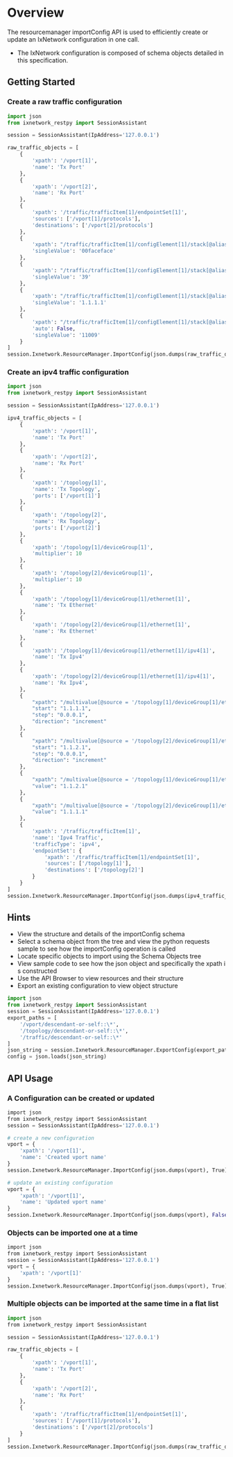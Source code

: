# Overview

The resourcemanager importConfig API is used to efficiently create or update an IxNetwork configuration in one call.
- The IxNetwork configuration is composed of schema objects detailed in this specification.

## Getting Started
### Create a raw traffic configuration
```python
import json
from ixnetwork_restpy import SessionAssistant

session = SessionAssistant(IpAddress='127.0.0.1')

raw_traffic_objects = [
    {
        'xpath': '/vport[1]',
        'name': 'Tx Port'
    },
    {
        'xpath': '/vport[2]',
        'name': 'Rx Port'
    },
    {
        'xpath': '/traffic/trafficItem[1]/endpointSet[1]',
        'sources': ['/vport[1]/protocols'],
        'destinations': ['/vport[2]/protocols']
    },
    {
        'xpath': "/traffic/trafficItem[1]/configElement[1]/stack[@alias = 'ethernet-1']/field[@alias = 'ethernet.src.mac']",
        'singleValue': '00faceface'
    },
    {
        'xpath': "/traffic/trafficItem[1]/configElement[1]/stack[@alias = 'vlan-2']/field[@alias = 'vlan.header.vlanTag.vlanID-3']",
        'singleValue': '39'
    },
    {
        'xpath': "/traffic/trafficItem[1]/configElement[1]/stack[@alias = 'ipv4-3']/field[@alias = 'ipv4.header.srcIp-27']",
        'singleValue': '1.1.1.1'
    },
    {
        'xpath': "/traffic/trafficItem[1]/configElement[1]/stack[@alias = 'tcp-4']/field[@alias = 'tcp.header.dstPort-2']",
        'auto': False,
        'singleValue': '11009'
    }
]
session.Ixnetwork.ResourceManager.ImportConfig(json.dumps(raw_traffic_objects), True) 
```
### Create an ipv4 traffic configuration
```python
import json
from ixnetwork_restpy import SessionAssistant

session = SessionAssistant(IpAddress='127.0.0.1')

ipv4_traffic_objects = [
    {
        'xpath': '/vport[1]',
        'name': 'Tx Port'
    },
    {
        'xpath': '/vport[2]',
        'name': 'Rx Port'
    },
    {
        'xpath': '/topology[1]',
        'name': 'Tx Topology',
        'ports': ['/vport[1]']
    },
    {
        'xpath': '/topology[2]',
        'name': 'Rx Topology',
        'ports': ['/vport[2]']
    },
    {
        'xpath': '/topology[1]/deviceGroup[1]',
        'multiplier': 10
    },
    {
        'xpath': '/topology[2]/deviceGroup[1]',
        'multiplier': 10
    },
    {
        'xpath': '/topology[1]/deviceGroup[1]/ethernet[1]',
        'name': 'Tx Ethernet'
    },
    {
        'xpath': '/topology[2]/deviceGroup[1]/ethernet[1]',
        'name': 'Rx Ethernet'
    },
    {
        'xpath': '/topology[1]/deviceGroup[1]/ethernet[1]/ipv4[1]',
        'name': 'Tx Ipv4'
    },
    {
        'xpath': '/topology[2]/deviceGroup[1]/ethernet[1]/ipv4[1]',
        'name': 'Rx Ipv4',
    },
    {
        "xpath": "/multivalue[@source = '/topology[1]/deviceGroup[1]/ethernet[1]/ipv4[1] address']/counter",
        "start": "1.1.1.1",
        "step": "0.0.0.1",
        "direction": "increment"
    },
    {
        "xpath": "/multivalue[@source = '/topology[2]/deviceGroup[1]/ethernet[1]/ipv4[1] address']/counter",
        "start": "1.1.2.1",
        "step": "0.0.0.1",
        "direction": "increment"
    },
    {
        "xpath": "/multivalue[@source = '/topology[1]/deviceGroup[1]/ethernet[1]/ipv4[1] gatewayIp']/singleValue",
        "value": "1.1.2.1"
    },
    {
        "xpath": "/multivalue[@source = '/topology[2]/deviceGroup[1]/ethernet[1]/ipv4[1] gatewayIp']/singleValue",
        "value": "1.1.1.1"
    },
    {
        'xpath': '/traffic/trafficItem[1]',
        'name': 'Ipv4 Traffic',
        'trafficType': 'ipv4',
        'endpointSet': {
            'xpath': '/traffic/trafficItem[1]/endpointSet[1]',
            'sources': ['/topology[1]'],
            'destinations': ['/topology[2]']
        }
    }
]
session.Ixnetwork.ResourceManager.ImportConfig(json.dumps(ipv4_traffic_objects), True)
```

## Hints
- View the structure and details of the importConfig schema
- Select a schema object from the tree and view the python requests sample to see how the importConfig operation is called
- Locate specific objects to import using the Schema Objects tree
- View sample code to see how the json object and specifically the xpath is constructed
- Use the API Browser to view resources and their structure
- Export an existing configuration to view object structure
```python
import json
from ixnetwork_restpy import SessionAssistant
session = SessionAssistant(IpAddress='127.0.0.1')
export_paths = [
    '/vport/descendant-or-self::\*',
    '/topology/descendant-or-self::\*',
    '/traffic/descendant-or-self::\*'
]
json_string = session.Ixnetwork.ResourceManager.ExportConfig(export_paths, True, 'json')
config = json.loads(json_string)
```

## API Usage
### A Configuration can be created or updated  
```python
import json
from ixnetwork_restpy import SessionAssistant
session = SessionAssistant(IpAddress='127.0.0.1')

# create a new configuration
vport = {
    'xpath': '/vport[1]',
    'name': 'Created vport name'
}
session.Ixnetwork.ResourceManager.ImportConfig(json.dumps(vport), True)

# update an existing configuration
vport = {
    'xpath': '/vport[1]',
    'name': 'Updated vport name'
}
session.Ixnetwork.ResourceManager.ImportConfig(json.dumps(vport), False)   
```

### Objects can be imported one at a time
```python
import json
from ixnetwork_restpy import SessionAssistant
session = SessionAssistant(IpAddress='127.0.0.1')
vport = {
    'xpath': '/vport[1]'
}
session.Ixnetwork.ResourceManager.ImportConfig(json.dumps(vport), True)        
```

### Multiple objects can be imported at the same time in a flat list
```python
import json
from ixnetwork_restpy import SessionAssistant

session = SessionAssistant(IpAddress='127.0.0.1')

raw_traffic_objects = [
    {
        'xpath': '/vport[1]',
        'name': 'Tx Port'
    },
    {
        'xpath': '/vport[2]',
        'name': 'Rx Port'
    },
    {
        'xpath': '/traffic/trafficItem[1]/endpointSet[1]',
        'sources': ['/vport[1]/protocols'],
        'destinations': ['/vport[2]/protocols']
    }
]
session.Ixnetwork.ResourceManager.ImportConfig(json.dumps(raw_traffic_objects), True)        
```
